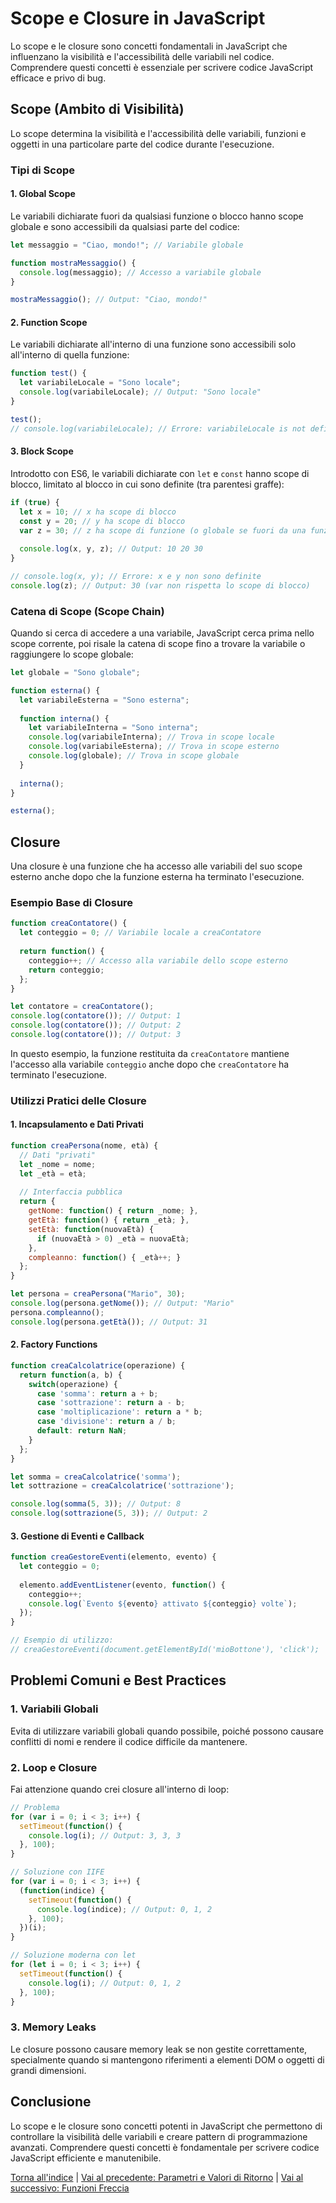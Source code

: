 # Scope e Closure in JavaScript

Lo scope e le closure sono concetti fondamentali in JavaScript che influenzano la visibilità e l'accessibilità delle variabili nel codice. Comprendere questi concetti è essenziale per scrivere codice JavaScript efficace e privo di bug.

## Scope (Ambito di Visibilità)

Lo scope determina la visibilità e l'accessibilità delle variabili, funzioni e oggetti in una particolare parte del codice durante l'esecuzione.

### Tipi di Scope

#### 1. Global Scope

Le variabili dichiarate fuori da qualsiasi funzione o blocco hanno scope globale e sono accessibili da qualsiasi parte del codice:

```javascript
let messaggio = "Ciao, mondo!"; // Variabile globale

function mostraMessaggio() {
  console.log(messaggio); // Accesso a variabile globale
}

mostraMessaggio(); // Output: "Ciao, mondo!"
```

#### 2. Function Scope

Le variabili dichiarate all'interno di una funzione sono accessibili solo all'interno di quella funzione:

```javascript
function test() {
  let variabileLocale = "Sono locale";
  console.log(variabileLocale); // Output: "Sono locale"
}

test();
// console.log(variabileLocale); // Errore: variabileLocale is not defined
```

#### 3. Block Scope

Introdotto con ES6, le variabili dichiarate con `let` e `const` hanno scope di blocco, limitato al blocco in cui sono definite (tra parentesi graffe):

```javascript
if (true) {
  let x = 10; // x ha scope di blocco
  const y = 20; // y ha scope di blocco
  var z = 30; // z ha scope di funzione (o globale se fuori da una funzione)
  
  console.log(x, y, z); // Output: 10 20 30
}

// console.log(x, y); // Errore: x e y non sono definite
console.log(z); // Output: 30 (var non rispetta lo scope di blocco)
```

### Catena di Scope (Scope Chain)

Quando si cerca di accedere a una variabile, JavaScript cerca prima nello scope corrente, poi risale la catena di scope fino a trovare la variabile o raggiungere lo scope globale:

```javascript
let globale = "Sono globale";

function esterna() {
  let variabileEsterna = "Sono esterna";
  
  function interna() {
    let variabileInterna = "Sono interna";
    console.log(variabileInterna); // Trova in scope locale
    console.log(variabileEsterna); // Trova in scope esterno
    console.log(globale); // Trova in scope globale
  }
  
  interna();
}

esterna();
```

## Closure

Una closure è una funzione che ha accesso alle variabili del suo scope esterno anche dopo che la funzione esterna ha terminato l'esecuzione.

### Esempio Base di Closure

```javascript
function creaContatore() {
  let conteggio = 0; // Variabile locale a creaContatore
  
  return function() {
    conteggio++; // Accesso alla variabile dello scope esterno
    return conteggio;
  };
}

let contatore = creaContatore();
console.log(contatore()); // Output: 1
console.log(contatore()); // Output: 2
console.log(contatore()); // Output: 3
```

In questo esempio, la funzione restituita da `creaContatore` mantiene l'accesso alla variabile `conteggio` anche dopo che `creaContatore` ha terminato l'esecuzione.

### Utilizzi Pratici delle Closure

#### 1. Incapsulamento e Dati Privati

```javascript
function creaPersona(nome, età) {
  // Dati "privati"
  let _nome = nome;
  let _età = età;
  
  // Interfaccia pubblica
  return {
    getNome: function() { return _nome; },
    getEtà: function() { return _età; },
    setEtà: function(nuovaEtà) {
      if (nuovaEtà > 0) _età = nuovaEtà;
    },
    compleanno: function() { _età++; }
  };
}

let persona = creaPersona("Mario", 30);
console.log(persona.getNome()); // Output: "Mario"
persona.compleanno();
console.log(persona.getEtà()); // Output: 31
```

#### 2. Factory Functions

```javascript
function creaCalcolatrice(operazione) {
  return function(a, b) {
    switch(operazione) {
      case 'somma': return a + b;
      case 'sottrazione': return a - b;
      case 'moltiplicazione': return a * b;
      case 'divisione': return a / b;
      default: return NaN;
    }
  };
}

let somma = creaCalcolatrice('somma');
let sottrazione = creaCalcolatrice('sottrazione');

console.log(somma(5, 3)); // Output: 8
console.log(sottrazione(5, 3)); // Output: 2
```

#### 3. Gestione di Eventi e Callback

```javascript
function creaGestoreEventi(elemento, evento) {
  let conteggio = 0;
  
  elemento.addEventListener(evento, function() {
    conteggio++;
    console.log(`Evento ${evento} attivato ${conteggio} volte`);
  });
}

// Esempio di utilizzo:
// creaGestoreEventi(document.getElementById('mioBottone'), 'click');
```

## Problemi Comuni e Best Practices

### 1. Variabili Globali

Evita di utilizzare variabili globali quando possibile, poiché possono causare conflitti di nomi e rendere il codice difficile da mantenere.

### 2. Loop e Closure

Fai attenzione quando crei closure all'interno di loop:

```javascript
// Problema
for (var i = 0; i < 3; i++) {
  setTimeout(function() {
    console.log(i); // Output: 3, 3, 3
  }, 100);
}

// Soluzione con IIFE
for (var i = 0; i < 3; i++) {
  (function(indice) {
    setTimeout(function() {
      console.log(indice); // Output: 0, 1, 2
    }, 100);
  })(i);
}

// Soluzione moderna con let
for (let i = 0; i < 3; i++) {
  setTimeout(function() {
    console.log(i); // Output: 0, 1, 2
  }, 100);
}
```

### 3. Memory Leaks

Le closure possono causare memory leak se non gestite correttamente, specialmente quando si mantengono riferimenti a elementi DOM o oggetti di grandi dimensioni.

## Conclusione

Lo scope e le closure sono concetti potenti in JavaScript che permettono di controllare la visibilità delle variabili e creare pattern di programmazione avanzati. Comprendere questi concetti è fondamentale per scrivere codice JavaScript efficiente e manutenibile.

[Torna all'indice](../README.md#contenuti-teorici) | [Vai al precedente: Parametri e Valori di Ritorno](./02_Parametri_Valori_Ritorno.md) | [Vai al successivo: Funzioni Freccia](./04_Funzioni_Freccia.md)